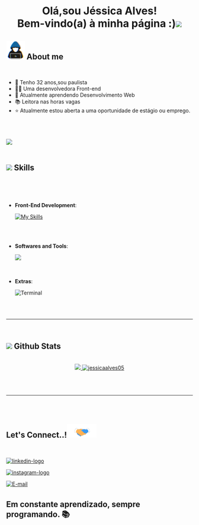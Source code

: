 <h1 align="center"><b> Olá,sou Jéssica Alves!<br>
Bem-vindo(a) à minha página :)</b><img src="https://media.giphy.com/media/hvRJCLFzcasrR4ia7z/giphy.gif" width="35"></h1> 
<!--  -->


## <picture><img src = "https://github.com/0xAbdulKhalid/0xAbdulKhalid/raw/main/assets/mdImages/about_me.gif" width = 50px></picture> **About me**

<br>

- 🌻 Tenho 32 anos,sou paulista
- 👩‍💻 Uma desenvolvedora Front-end 
- 🚀 Atualmente aprendendo Desenvolvimento Web
- 📚 Leitora nas horas vagas 
- ⭐ Atualmente estou aberta a uma oportunidade de estágio ou emprego.

<br><br>

<img src="https://user-images.githubusercontent.com/73097560/115834477-dbab4500-a447-11eb-908a-139a6edaec5c.gif"><br><br>

## <img src="https://media2.giphy.com/media/QssGEmpkyEOhBCb7e1/giphy.gif?cid=ecf05e47a0n3gi1bfqntqmob8g9aid1oyj2wr3ds3mg700bl&rid=giphy.gif" width ="25"><b> Skills</b>
<br>

<p align="center">

<br>   

- **Front-End Development**:
  
  [![My Skills](https://skillicons.dev/icons?i=js,html,css)](https://skillicons.dev)

<br>

<br>

- **Softwares and Tools**:
  <p align="left">
  <a href="https://skillicons.dev"><img src="https://skillicons.dev/icons?i=git,github,discord,figma,nextjs,nodejs,react,vscode&perline=14" />
  </a>
</p>
  
<br>

- **Extras**:

    ![Terminal](https://img.shields.io/badge/Terminal-%23054020?style=for-the-badge&logo=gnu-bash&logoColor=white)
   

<br>
<br>

-----

<br>


## <img src="https://media.giphy.com/media/iY8CRBdQXODJSCERIr/giphy.gif" width="35"><b> Github Stats </b>
<br>

<div align="center">

<a href="https://github.com/jessicaalves05">
  <img src="https://github-readme-stats.vercel.app/api?username=jessicaalves05&include_all_commits=true&count_private=true&show_icons=true&line_height=20&title_color=7A7ADB&icon_color=2234AE&text_color=D3D3D3&bg_color=0,000000,130F40" width="450"/>
  <img src="https://github-readme-stats.vercel.app/api/top-langs?username=jessicaalves05&show_icons=true&locale=en&layout=compact&line_height=20&title_color=7A7ADB&icon_color=2234AE&text_color=D3D3D3&bg_color=0,000000,130F40" width="375" alt="jessicaalves05"/>
</a>

</div>

<br>
<br>
<br>

-----

<br>
<br>



## <b> Let's Connect..!</b><img src="https://github.com/0xAbdulKhalid/0xAbdulKhalid/raw/main/assets/mdImages/handshake.gif" width ="80">
<br>
<div align='left'>

<a href="https://linkedin.com/in/jéssica-alves05"><img src="https://img.shields.io/badge/LinkedIn-0077B5?style=for-the-badge&logo=linkedin&logoColor=white" alt="linkedin-logo" /></a>

  <a href="https://www.instagram.com/jhessykthebest09/"><img  src="https://img.shields.io/badge/Instagram-E4405F?style=for-the-badge&logo=instagram&logoColor=white" alt="instagram-logo" /></a>

   <a href="mailto:jessicaalvesdossantos264@gmail.com" target="_blank"> <img src="https://img.shields.io/badge/gmail%20-%23EA4335.svg?style=for-the-badge&logo=gmail&logoColor=white" alt="E-mail" style="margin-bottom: 5px;" />
   </a>
</div>



## <b>Em constante aprendizado, sempre programando. 📚</B>

